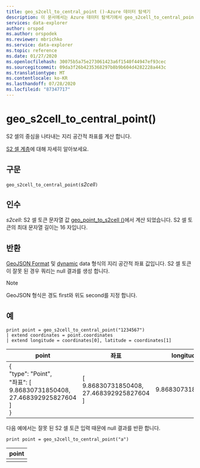 ```yaml
---
title: geo_s2cell_to_central_point ()-Azure 데이터 탐색기
description: 이 문서에서는 Azure 데이터 탐색기에서 geo_s2cell_to_central_point ()에 대해 설명 합니다.
services: data-explorer
author: orspod
ms.author: orspodek
ms.reviewer: mbrichko
ms.service: data-explorer
ms.topic: reference
ms.date: 01/27/2020
ms.openlocfilehash: 30075b5a75e273061423a6f1540f44947ef93cec
ms.sourcegitcommit: 09da3f26b4235368297b8b9b604d4282228a443c
ms.translationtype: MT
ms.contentlocale: ko-KR
ms.lasthandoff: 07/28/2020
ms.locfileid: "87347717"
---
```

# <a name="geo_s2cell_to_central_point"></a>geo_s2cell_to_central_point()

S2 셀의 중심을 나타내는 지리 공간적 좌표를 계산 합니다.

[S2 셀 계층](https://s2geometry.io/devguide/s2cell_hierarchy)에 대해 자세히 알아보세요.

## <a name="syntax"></a>구문

`geo_s2cell_to_central_point(`*s2cell*`)`

## <a name="arguments"></a>인수

*s2cell*: S2 셀 토큰 문자열 값 [geo_point_to_s2cell ()](geo-point-to-s2cell-function.md)에서 계산 되었습니다. S2 셀 토큰의 최대 문자열 길이는 16 자입니다.

## <a name="returns"></a>반환

[GeoJSON Format](https://tools.ietf.org/html/rfc7946) 및 [dynamic](./scalar-data-types/dynamic.md) data 형식의 지리 공간적 좌표 값입니다. S2 셀 토큰이 잘못 된 경우 쿼리는 null 결과를 생성 합니다.

> [!NOTE]
> GeoJSON 형식은 경도 first와 위도 second를 지정 합니다.

## <a name="examples"></a>예

<!-- csl: https://help.kusto.windows.net/Samples -->
```kusto
print point = geo_s2cell_to_central_point("1234567")
| extend coordinates = point.coordinates
| extend longitude = coordinates[0], latitude = coordinates[1]
```

|point|좌표|longitude|latitude|
|---|---|---|---|
|{<br>  "type": "Point",<br>  "좌표": [<br>    9.86830731850408,<br>    27.468392925827604<br>  ]<br>}|[<br>  9.86830731850408,<br>  27.468392925827604<br>]|9.86830731850408|27.4683929258276|

다음 예에서는 잘못 된 S2 셀 토큰 입력 때문에 null 결과를 반환 합니다.

<!-- csl: https://help.kusto.windows.net/Samples -->
```kusto
print point = geo_s2cell_to_central_point("a")
```

|point|
|---|
||
